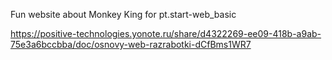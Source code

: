 Fun website about Monkey King for pt.start-web_basic

https://positive-technologies.yonote.ru/share/d4322269-ee09-418b-a9ab-75e3a6bccbba/doc/osnovy-web-razrabotki-dCfBms1WR7